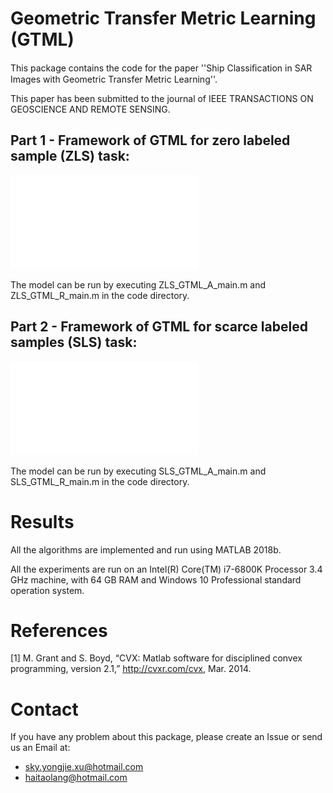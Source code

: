 Geometric Transfer Metric Learning (GTML)
=========================================
This package contains the code for the paper ''Ship Classiﬁcation in SAR Images with Geometric Transfer Metric Learning''.

This paper has been submitted to the journal of IEEE TRANSACTIONS ON GEOSCIENCE AND REMOTE SENSING.

Part 1 - Framework of GTML for zero labeled sample (ZLS) task:
---------------------------------------
![image](image/ZLS_framework.pdf)

The model can be run by executing ZLS_GTML_A_main.m and ZLS_GTML_R_main.m in the code directory.

Part 2 - Framework of GTML for scarce labeled samples (SLS) task:
------------------------------------------
![image](image/SLS_framework.pdf)

The model can be run by executing SLS_GTML_A_main.m and SLS_GTML_R_main.m in the code directory.

Results
=============
All the algorithms are implemented and run using MATLAB 2018b. 

All the experiments are run on an Intel(R) Core(TM) i7-6800K Processor 3.4 GHz machine, with 64 GB RAM and Windows 10 Professional standard operation system. 

References
==========
[1] M. Grant and S. Boyd, “CVX: Matlab software for disciplined convex programming, version 2.1,” http://cvxr.com/cvx, Mar. 2014.

Contact
========
If you have any problem about this package, please create an Issue or send us an Email at:

* sky.yongjie.xu@hotmail.com
* haitaolang@hotmail.com

